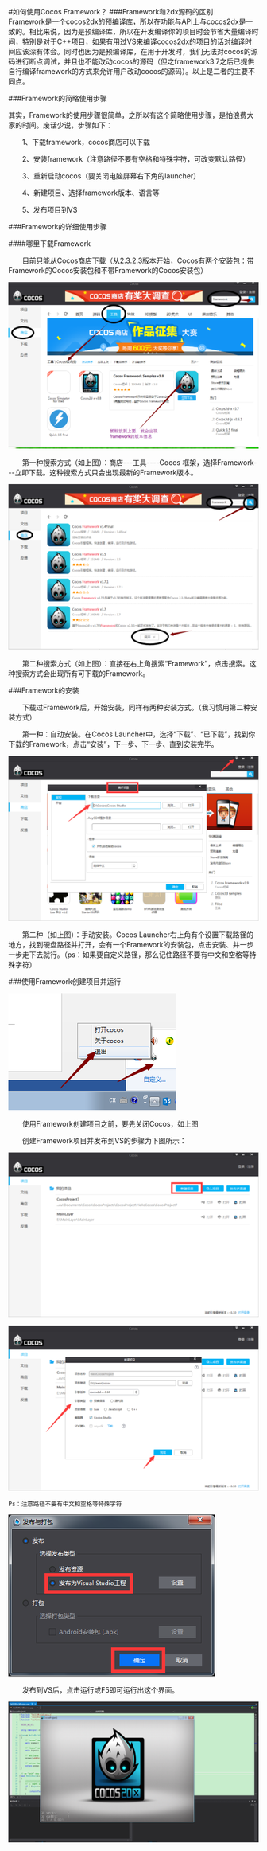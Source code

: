 #如何使用Cocos Framework？
###Framework和2dx源码的区别
&emsp;&emsp;Framework是一个cocos2dx的预编译库，所以在功能与API上与cocos2dx是一致的。相比来说，因为是预编译库，所以在开发编译你的项目时会节省大量编译时间，特别是对于C++项目，如果有用过VS来编译cocos2dx的项目的话对编译时间应该深有体会。同时也因为是预编译库，在用于开发时，我们无法对cocos的源码进行断点调试，并且也不能改动cocos的源码（但之framework3.7之后已提供自行编译framework的方式来允许用户改动cocos的源码）。以上是二者的主要不同点。

###Framework的简略使用步骤

其实，Framework的使用步骤很简单，之所以有这个简略使用步骤，是怕浪费大家的时间。废话少说，步骤如下：

&emsp;&emsp;1、下载framework，cocos商店可以下载

&emsp;&emsp;2、安装framework（注意路径不要有空格和特殊字符，可改变默认路径）

&emsp;&emsp;3、重新启动cocos（要关闭电脑屏幕右下角的launcher）

&emsp;&emsp;4、新建项目、选择framework版本、语言等

&emsp;&emsp;5、发布项目到VS

###Framework的详细使用步骤

####哪里下载Framework

&emsp;&emsp;目前只能从Cocos商店下载（从2.3.2.3版本开始，Cocos有两个安装包：带Framework的Cocos安装包和不带Framework的Cocos安装包）
 
![image](res/image001.png)

&emsp;&emsp;第一种搜索方式（如上图）：商店---工具----Cocos 框架，选择Framework---立即下载。这种搜索方式只会出现最新的Framework版本。

![image](res/image002.png) 

&emsp;&emsp;第二种搜索方式（如上图）：直接在右上角搜索“Framework”，点击搜索。这种搜索方式会出现所有可下载的Framework。

###Framework的安装

&emsp;&emsp;下载过Framework后，开始安装，同样有两种安装方式。（我习惯用第二种安装方式）

&emsp;&emsp;第一种：自动安装。在Cocos Launcher中，选择“下载”、“已下载”，找到你下载的Framework，点击“安装”，下一步、下一步、直到安装完毕。
 
![image](res/image003.png) 

&emsp;&emsp;第二种（如上图）：手动安装。Cocos Launcher右上角有个设置下载路径的地方，找到硬盘路径并打开，会有一个Framework的安装包，点击安装、并一步一步走下去就行。（ps：如果要自定义路径，那么记住路径不要有中文和空格等特殊字符）

###使用Framework创建项目并运行
 
![image](res/image004.png) 

&emsp;&emsp;使用Framework创建项目之前，要先关闭Cocos，如上图

&emsp;&emsp;创建Framework项目并发布到VS的步骤为下图所示：

![image](res/image005.png) 

![image](res/image006.png) 


	Ps：注意路径不要有中文和空格等特殊字符

![image](res/image008.png) 

&emsp;&emsp;发布到VS后，点击运行或F5即可运行出这个界面。
 
![image](res/image009.png) 


